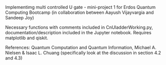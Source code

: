 Implementimg multi controlled U gate - mini-project 1 for Erdos Quantum Computing Bootcamp (in collaboration between Aayush Vijayvargia and  Sandeep Joy)

Necessary functions with comments included in CnUladderWorking.py, documentation/description included in the Jupyter notebook. Requires matplotlib and qiskit.

References: Quantum Computation and Quantum Information, Michael A. Nielsen & Isaac L. Chuang (specifically look at the discussion in section 4.2 and 4.3)
